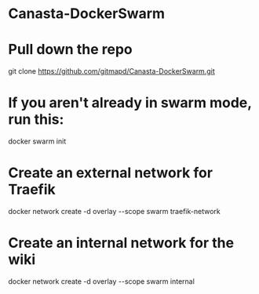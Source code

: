 # Canasta-DockerSwarm

# Pull down the repo
git clone https://github.com/gitmapd/Canasta-DockerSwarm.git
# If you aren't already in swarm mode, run this:
docker swarm init
# Create an external network for Traefik
docker network create -d overlay --scope swarm traefik-network
# Create an internal network for the wiki
docker network create -d overlay --scope swarm internal
